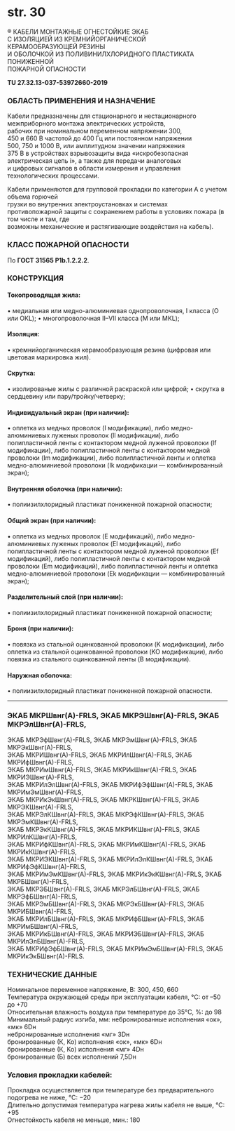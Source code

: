 # str. 30

® КАБЕЛИ МОНТАЖНЫЕ ОГНЕСТОЙКИЕ ЭКАБ  
С ИЗОЛЯЦИЕЙ ИЗ КРЕМНИЙОРГАНИЧЕСКОЙ   
КЕРАМООБРАЗУЮЩЕЙ РЕЗИНЫ  
И ОБОЛОЧКОЙ ИЗ ПОЛИВИНИЛХЛОРИДНОГО 
ПЛАСТИКАТА ПОНИЖЕННОЙ  
ПОЖАРНОЙ ОПАСНОСТИ  

**TU 27.32.13-037-53972660-2019**

### ОБЛАСТЬ ПРИМЕНЕНИЯ И НАЗНАЧЕНИЕ

Кабели предназначены для стационарного и нестационарного  
межприборного монтажа электрических устройств,  
рабочих при номинальном переменном напряжении 300,  
450 и 660 В частотой до 400 Гц или постоянном напряжении  
500, 750 и 1000 В, или амплитудном значении напряжения  
375 В в устройствах взрывозащиты вида «искробезопасная  
электрическая цепь i», а также для передачи аналоговых  
и цифровых сигналов в области измерения и управления  
технологических процессами.

Кабели применяются для групповой прокладки по категории A с учетом объема горючей  
грузки во внутренних электроустановках и системах  
противопожарной защиты с сохранением работы в условиях пожара (в том числе и там, где  
возможны механические и растягивающие воздействия на кабель).

### КЛАСС ПОЖАРНОЙ ОПАСНОСТИ

По **ГОСТ 31565 P1b.1.2.2.2**.

### КОНСТРУКЦИЯ

#### Токопроводящая жила:
• медиальная или медно-алюминиевая однопроволочная, I класса (O или OКL);
• многопроволочная II–VII класса (M или MКL);

#### Изоляция:  
• кремнийорганическая керамообразующая резина (цифровая или цветовая маркировка жил). 

#### Скрутка:
• изолированые жилы с различной раскраской или цифрой;
• скрутка в сердцевину или пару/тройку/четверку;

#### Индивидуальный экран (при наличии):
• оплетка из медных проволок (I модификации), либо медно-алюминиевых луженых проволок (Il модификации), либо полипластичной ленты с контактором медной луженой проволоки (If модификации), либо полипластичной ленты с контактором медной проволоки (Im модификации), либо полипластичной ленты и оплетка медно-алюминиевой проволоки (Ik модификации — комбинированный экран); 

#### Внутренняя оболочка (при наличии):  
• полиизилхлоридный пластикат пониженной пожарной опасности; 

#### Общий экран (при наличии):  
• оплетка из медных проволок (E модификаций), либо медно-алюминиевых луженых проволок (El модификаций), либо полипластичной ленты с контактором медной луженой проволоки (Ef модификаций), либо полипластичной ленты с контактором медной проволоки (Em модификаций), либо полипластичной ленты и оплетка медно-алюминиевой проволоки (Ek модификации — комбинированный экран); 

#### Разделительный слой (при наличии):  
• полиизилхлоридный пластикат пониженной пожарной опасности; 

#### Броня (при наличии):  
• повязка из стальной оцинкованной проволоки (K модификации), либо оплетка из стальной оцинкованной проволоки (KO модификации), либо повязка из стального оцинкованной ленты (B модификации).

#### Наружная оболочка:  
• полиизилхлоридный пластикат пониженной пожарной опасности.

---

### ЭКАБ МКРШвнг(А)-FRLS, ЭКАБ МКРЭШвнг(А)-FRLS, ЭКАБ МКРЭлШвнг(А)-FRLS,  
ЭКАБ МКРЭфШвнг(А)-FRLS, ЭКАБ МКРЭмШвнг(А)-FRLS, ЭКАБ МКРЭкШвнг(А)-FRLS,  
ЭКАБ МКРИШвнг(А)-FRLS, ЭКАБ МКРИлШвнг(А)-FRLS, ЭКАБ МКРИфШвнг(А)-FRLS,  
ЭКАБ МКРИмШвнг(А)-FRLS, ЭКАБ МКРИкШвнг(А)-FRLS, ЭКАБ МКРИЭШвнг(А)-FRLS,  
ЭКАБ МКРИлЭлШвнг(А)-FRLS, ЭКАБ МКРИфЭфШвнг(А)-FRLS, ЭКАБ МКРИмЭмШвнг(А)-FRLS,  
ЭКАБ МКРИкЭкШвнг(А)-FRLS, ЭКАБ МКРКШвнг(А)-FRLS, ЭКАБ МКРЭКШвнг(А)-FRLS,  
ЭКАБ МКРЭлКШвнг(А)-FRLS, ЭКАБ МКРЭфКШвнг(А)-FRLS, ЭКАБ МКРЭмКШвнг(А)-FRLS,  
ЭКАБ МКРЭкКШвнг(А)-FRLS, ЭКАБ МКРИКШвнг(А)-FRLS, ЭКАБ МКРИлКШвнг(А)-FRLS,  
ЭКАБ МКРИфКШвнг(А)-FRLS, ЭКАБ МКРИмКШвнг(А)-FRLS, ЭКАБ МКРИкКШвнг(А)-FRLS,  
ЭКАБ МКРИЭКШвнг(А)-FRLS, ЭКАБ МКРИлЭлКШвнг(А)-FRLS, ЭКАБ МКРИфЭфКШвнг(А)-FRLS,  
ЭКАБ МКРИмЭмКШвнг(А)-FRLS, ЭКАБ МКРИкЭкКШвнг(А)-FRLS, ЭКАБ МКРБШвнг(А)-FRLS,  
ЭКАБ МКРЭБШвнг(А)-FRLS, ЭКАБ МКРЭлБШвнг(А)-FRLS, ЭКАБ МКРЭфБШвнг(А)-FRLS,  
ЭКАБ МКРЭмБШвнг(А)-FRLS, ЭКАБ МКРЭкБШвнг(А)-FRLS, ЭКАБ МКРИБШвнг(А)-FRLS,  
ЭКАБ МКРИлБШвнг(А)-FRLS, ЭКАБ МКРИфБШвнг(А)-FRLS, ЭКАБ МКРИмБШвнг(А)-FRLS,  
ЭКАБ МКРИкБШвнг(А)-FRLS, ЭКАБ МКРИЭБШвнг(А)-FRLS, ЭКАБ МКРИлЭлБШвнг(А)-FRLS,  
ЭКАБ МКРИфЭфБШвнг(А)-FRLS, ЭКАБ МКРИмЭмБШвнг(А)-FRLS, ЭКАБ МКРИкЭкБШвнг(А)-FRLS.

### ТЕХНИЧЕСКИЕ ДАННЫЕ

Номинальное переменное напряжение, В: 300, 450, 660  
Температура окружающей среды при эксплуатации кабеля, °C: от –50 до +70  
Относительная влажность воздуха при температуре до 35°C, %: до 98  
Минимальный радиус изгиба, мм: небронированные исполнения «ок», «мк» 6Dн  
небронированные исполнения «мг» 3Dн  
бронированные (К, Ko) исполнения «ок», «мк» 6Dн  
бронированные (К, Ko) исполнения «мг» 4Dн  
бронированные (Б) всех исполнений 7,5Dн  

### Условия прокладки кабелей:

Прокладка осуществляется при температуре без предварительного подогрева не ниже, °C: −20  
Длительно допустимая температура нагрева жилы кабеля не выше, °C: +95  
Огнестойкость кабеля не меньше, мин.: 180  